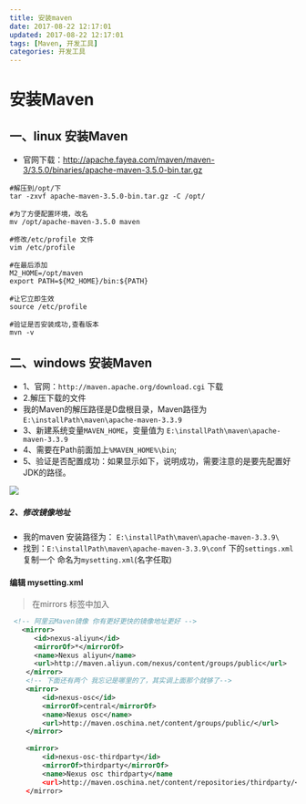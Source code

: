 ```yaml
---
title: 安装maven
date: 2017-08-22 12:17:01
updated: 2017-08-22 12:17:01
tags: [Maven, 开发工具]
categories: 开发工具
---
```

# 安装Maven

## 一、linux 安装Maven
+ 官网下载：http://apache.fayea.com/maven/maven-3/3.5.0/binaries/apache-maven-3.5.0-bin.tar.gz

<!--more-->
```
#解压到/opt/下
tar -zxvf apache-maven-3.5.0-bin.tar.gz -C /opt/
 
#为了方便配置环境，改名
mv /opt/apache-maven-3.5.0 maven
 
#修改/etc/profile 文件
vim /etc/profile
 
#在最后添加
M2_HOME=/opt/maven
export PATH=${M2_HOME}/bin:${PATH}
 
#让它立即生效
source /etc/profile
 
#验证是否安装成功,查看版本
mvn -v
```

## 二、windows 安装Maven
+ 1、官网：`http://maven.apache.org/download.cgi` 下载
+ 2.解压下载的文件
+ 我的Maven的解压路径是D盘根目录，Maven路径为 `E:\installPath\maven\apache-maven-3.3.9`
+ 3、新建系统变量`MAVEN_HOME`，变量值为 `E:\installPath\maven\apache-maven-3.3.9`
+ 4、需要在Path前面加上`%MAVEN_HOME%\bin`;
+ 5、验证是否配置成功：如果显示如下，说明成功，需要注意的是要先配置好JDK的路径。

![](1499321122690022124.png)

##### 2、修改镜像地址
+ 我的maven 安装路径为： `E:\installPath\maven\apache-maven-3.3.9\`
+ 找到：`E:\installPath\maven\apache-maven-3.3.9\conf` 下的`settings.xml`  复制一个 命名为`mysetting.xml`(名字任取)
#### 编辑 mysetting.xml
> 在mirrors 标签中加入

```xml
 <!-- 阿里云Maven镜像 你有更好更快的镜像地址更好 -->
   <mirror>
      <id>nexus-aliyun</id>
      <mirrorOf>*</mirrorOf>
      <name>Nexus aliyun</name>
      <url>http://maven.aliyun.com/nexus/content/groups/public</url>
    </mirror>
	<!-- 下面还有两个 我忘记是哪里的了，其实调上面那个就够了-->
	<mirror>
        <id>nexus-osc</id>
        <mirrorOf>central</mirrorOf>
        <name>Nexus osc</name>
        <url>http://maven.oschina.net/content/groups/public/</url>
    </mirror>
    
    <mirror>
        <id>nexus-osc-thirdparty</id>
        <mirrorOf>thirdparty</mirrorOf>
        <name>Nexus osc thirdparty</name
		<url>http://maven.oschina.net/content/repositories/thirdparty/</url>
    </mirror>
```
